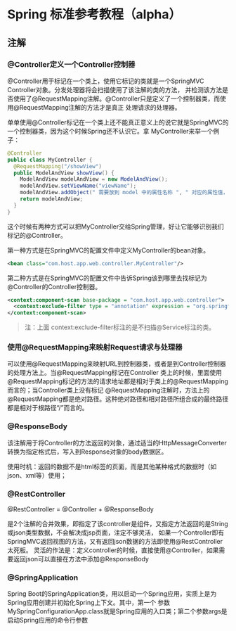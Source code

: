 # Spring 标准参考教程（alpha）

## 注解

### @Controller定义一个Controller控制器

@Controller用于标记在一个类上，使用它标记的类就是一个SpringMVC Controller对象。分发处理器将会扫描使用了该注解的类的方法，
并检测该方法是否使用了@RequestMapping注解。@Controller只是定义了一个控制器类，而使用@RequestMapping注解的方法才是真正
处理请求的处理器。

单单使用@Controller标记在一个类上还不能真正意义上的说它就是SpringMVC的一个控制器类，因为这个时候Spring还不认识它。拿
MyController来举一个例子：

```java
@Controller
public class MyController {
  @RequestMapping("/showView")
  public ModelAndView showView() {
    ModelAndView modelAndView = new ModelAndView();
    modelAndView.setViewName("viewName");
    modelAndView.addObject(" 需要放到 model 中的属性名称 ", " 对应的属性值，它是一个对象 ");
    return modelAndView;
  }
}
```
这个时候有两种方式可以把MyController交给Spring管理，好让它能够识别我们标记的@Controller。

第一种方式是在SpringMVC的配置文件中定义MyController的bean对象。

```xml
<bean class="com.host.app.web.controller.MyController"/>
```

第二种方式是在SpringMVC的配置文件中告诉Spring该到哪里去找标记为@Controller的Controller控制器。

```xml
<context:component-scan base-package = "com.host.app.web.controller">
  <context:exclude-filter type = "annotation" expression = "org.springframework.stereotype.Service" />
</context:component-scan>
```

>注：上面 context:exclude-filter标注的是不扫描@Service标注的类。

### 使用@RequestMapping来映射Request请求与处理器

可以使用@RequestMapping来映射URL到控制器类，或者是到Controller控制器的处理方法上。当@RequestMapping标记在Controller
类上的时候，里面使用@RequestMapping标记的方法的请求地址都是相对于类上的@RequestMapping而言的；当Controller类上没有标记
@RequestMapping注解时，方法上的@RequestMapping都是绝对路径。这种绝对路径和相对路径所组合成的最终路径都是相对于根路径“/”而言的。

### @ResponseBody

该注解用于将Controller的方法返回的对象，通过适当的HttpMessageConverter转换为指定格式后，写入到Response对象的body数据区。

使用时机：返回的数据不是html标签的页面，而是其他某种格式的数据时（如json、xml等）使用；

### @RestController

@RestController = @Controller + @ResponseBody

是2个注解的合并效果，即指定了该controller是组件，又指定方法返回的是String或json类型数据，不会解决成jsp页面，注定不够灵活，
如果一个Controller即有SpringMVC返回视图的方法，又有返回json数据的方法即使用@RestController太死板。
灵活的作法是：定义controller的时候，直接使用@Controller，如果需要返回json可以直接在方法中添加@ResponseBody

### @SpringApplication

Spring Boot的SpringApplication类，用以启动一个Spring应用，实质上是为Spring应用创建并初始化Spring上下文。其中，第一个
参数MySpringConfigurationApp.class就是Spring应用的入口类；第二个参数args是启动Spring应用的命令行参数